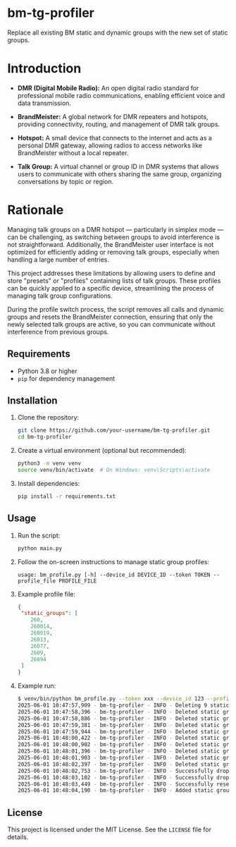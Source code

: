 # bm-tg-profiler

Replace all existing BM static and dynamic groups with the new set of static groups.

# Introduction

- **DMR (Digital Mobile Radio):** An open digital radio standard for professional mobile radio communications, enabling efficient voice and data transmission.

- **BrandMeister:** A global network for DMR repeaters and hotspots, providing connectivity, routing, and management of DMR talk groups.

- **Hotspot:** A small device that connects to the internet and acts as a personal DMR gateway, allowing radios to access networks like BrandMeister without a local repeater.

- **Talk Group:** A virtual channel or group ID in DMR systems that allows users to communicate with others sharing the same group, organizing conversations by topic or region.

# Rationale

Managing talk groups on a DMR hotspot — particularly in simplex mode — can be challenging, as switching between groups to avoid interference is not straightforward. Additionally, the BrandMeister user interface is not optimized for efficiently adding or removing talk groups, especially when handling a large number of entries.

This project addresses these limitations by allowing users to define and store "presets" or "profiles" containing lists of talk groups. These profiles can be quickly applied to a specific device, streamlining the process of managing talk group configurations.

During the profile switch process, the script removes all calls and dynamic groups and resets the BrandMeister connection, ensuring that only the newly selected talk groups are active, so you can communicate without interference from previous groups.

## Requirements
- Python 3.8 or higher
- `pip` for dependency management

## Installation
1. Clone the repository:
   ```bash
   git clone https://github.com/your-username/bm-tg-profiler.git
   cd bm-tg-profiler
   ```

2. Create a virtual environment (optional but recommended):
   ```bash
   python3 -m venv venv
   source venv/bin/activate  # On Windows: venv\Scripts\activate
   ```

3. Install dependencies:
   ```bash
   pip install -r requirements.txt
   ```

## Usage
1. Run the script:
   ```bash
   python main.py
   ```

2. Follow the on-screen instructions to manage static group profiles:
   ```
   usage: bm_profile.py [-h] --device_id DEVICE_ID --token TOKEN --profile_file PROFILE_FILE
   ```

3. Example profile file:
   ```json
   {
    "static_groups": [
       260,
       260014,
       260019,
       26013,
       26077,
       2609,
       26094
    ]
   }
   ```

4. Example run:
   ```bash
   $ venv/bin/python bm_profile.py --token xxx --device_id 123 --profile_file ./example_profile.json
   2025-06-01 10:47:57,909 - bm-tg-profiler - INFO - Deleting 9 static groups.
   2025-06-01 10:47:58,396 - bm-tg-profiler - INFO - Deleted static group 260 on slot 0.
   2025-06-01 10:47:58,886 - bm-tg-profiler - INFO - Deleted static group 2600 on slot 0.
   2025-06-01 10:47:59,381 - bm-tg-profiler - INFO - Deleted static group 2609 on slot 0.
   2025-06-01 10:47:59,944 - bm-tg-profiler - INFO - Deleted static group 26013 on slot 0.
   2025-06-01 10:48:00,422 - bm-tg-profiler - INFO - Deleted static group 26040 on slot 0.
   2025-06-01 10:48:00,902 - bm-tg-profiler - INFO - Deleted static group 26077 on slot 0.
   2025-06-01 10:48:01,396 - bm-tg-profiler - INFO - Deleted static group 26094 on slot 0.
   2025-06-01 10:48:01,903 - bm-tg-profiler - INFO - Deleted static group 260014 on slot 0.
   2025-06-01 10:48:02,397 - bm-tg-profiler - INFO - Deleted static group 260019 on slot 0.
   2025-06-01 10:48:02,753 - bm-tg-profiler - INFO - Successfully dropped all dynamic groups.
   2025-06-01 10:48:03,102 - bm-tg-profiler - INFO - Successfully dropped the current call.
   2025-06-01 10:48:03,449 - bm-tg-profiler - INFO - Successfully reset connection.
   2025-06-01 10:48:04,190 - bm-tg-profiler - INFO - Added static group 26077 to slot 0.
   ```

## License
This project is licensed under the MIT License. See the `LICENSE` file for details.